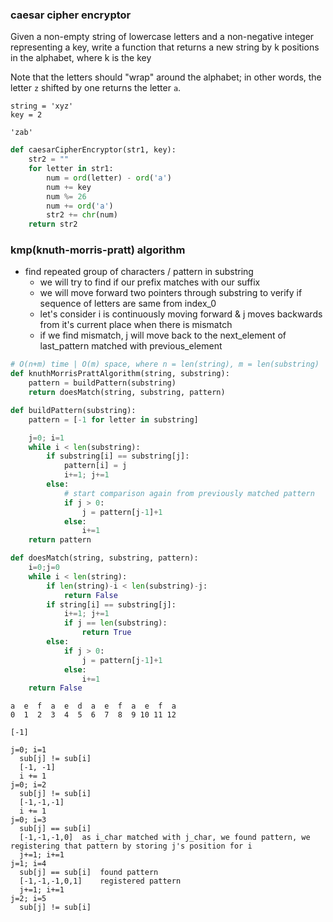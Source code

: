 ### caesar cipher encryptor

Given a non-empty string of lowercase letters and a non-negative integer representing a key, write a function that returns a new string by k positions in the alphabet, where k is the key

Note that the letters should "wrap" around the alphabet; in other words, the letter `z` shifted by one returns the letter `a`.

```input
string = 'xyz'
key = 2
```

```output
'zab'
```

```python
def caesarCipherEncryptor(str1, key):
    str2 = ""
	for letter in str1:
		num = ord(letter) - ord('a')
		num += key
		num %= 26
		num += ord('a')
		str2 += chr(num)
    return str2
```

### kmp(knuth-morris-pratt) algorithm

- find repeated group of characters / pattern in substring
  - we will try to find if our prefix matches with our suffix
  - we will move forward two pointers through substring to verify if sequence of letters are same from index_0
  - let's consider i is continuously moving forward & j moves backwards from it's current place when there is mismatch
  - if we find mismatch, j will move back to the next_element of last_pattern matched with previous_element

```python
# O(n+m) time | O(m) space, where n = len(string), m = len(substring)
def knuthMorrisPrattAlgorithm(string, substring):
    pattern = buildPattern(substring)
    return doesMatch(string, substring, pattern)

def buildPattern(substring):
    pattern = [-1 for letter in substring]

    j=0; i=1
    while i < len(substring):
        if substring[i] == substring[j]:
            pattern[i] = j
            i+=1; j+=1
        else:
            # start comparison again from previously matched pattern
            if j > 0:
                j = pattern[j-1]+1
            else:
                i+=1
    return pattern

def doesMatch(string, substring, pattern):
    i=0;j=0
    while i < len(string):
        if len(string)-i < len(substring)-j:
            return False
        if string[i] == substring[j]:
            i+=1; j+=1
            if j == len(substring):
                return True
        else:
            if j > 0:
                j = pattern[j-1]+1
            else:
                i+=1
    return False
```

```
a  e  f  a  e  d  a  e  f  a  e  f  a
0  1  2  3  4  5  6  7  8  9 10 11 12

[-1]

j=0; i=1
  sub[j] != sub[i]
  [-1, -1]
  i += 1
j=0; i=2
  sub[j] != sub[i]
  [-1,-1,-1]
  i += 1
j=0; i=3
  sub[j] == sub[i]
  [-1,-1,-1,0]  as i_char matched with j_char, we found pattern, we registering that pattern by storing j's position for i
  j+=1; i+=1
j=1; i=4
  sub[j] == sub[i]  found pattern
  [-1,-1,-1,0,1]    registered pattern
  j+=1; i+=1
j=2; i=5
  sub[j] != sub[i]


```
